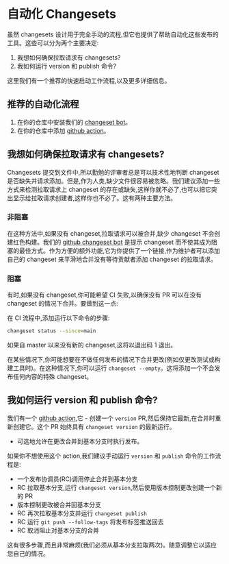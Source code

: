 # 自动化 Changesets

虽然 changesets 设计用于完全手动的流程,但它也提供了帮助自动化这些发布的工具。这些可以分为两个主要决定:

1. 我想如何确保拉取请求有 changesets?
2. 我如何运行 version 和 publish 命令?

这里我们有一个推荐的快速启动工作流程,以及更多详细信息。

## 推荐的自动化流程

1. 在你的仓库中安装我们的 [changeset bot](https://github.com/apps/changeset-bot)。
2. 在你的仓库中添加 [github action](https://github.com/changesets/action)。

## 我想如何确保拉取请求有 changesets?

Changesets 提交到文件中,所以勤勉的评审者总是可以技术性地判断 changeset 是否缺失并请求添加。但是,作为人类,缺少文件很容易被忽略。我们建议添加一些方式来检测拉取请求上 changeset 的存在或缺失,这样你就不必了,也可以把它突出显示给拉取请求创建者,这样你也不必了。这有两种主要方法。

### 非阻塞

在这种方法中,如果没有 changeset,拉取请求可以被合并,缺少 changeset 不会创建红色构建。我们的 [github changeset bot](https://github.com/apps/changeset-bot) 是提示 changeset 而不使其成为阻塞的最佳方式。作为方便的额外功能,它为你提供了一个链接,作为维护者可以添加自己的 changeset 来平滑地合并没有等待贡献者添加 changeset 的拉取请求。

### 阻塞

有时,如果没有 changeset,你可能希望 CI 失败,以确保没有 PR 可以在没有 changeset 的情况下合并。要做到这一点:

在 CI 流程中,添加运行以下命令的步骤:

```bash
changeset status --since=main
```

如果自 master 以来没有新的 changeset,这将以退出码 1 退出。

在某些情况下,你可能想要在不做任何发布的情况下合并更改(例如仅更改测试或构建工具时)。在这种情况下,你可以运行 `changeset --empty`。这将添加一个不会发布任何内容的特殊 changeset。

## 我如何运行 version 和 publish 命令?

我们有一个 [github action](https://github.com/changesets/action),它 - 创建一个 `version` PR,然后保持它最新,在合并时重新创建它。这个 PR 始终具有 `changeset version` 的最新运行。

- 可选地允许在更改合并到基本分支时执行发布。

如果你不想使用这个 action,我们建议手动运行 `version` 和 `publish` 命令的工作流程是:

- 一个发布协调员(RC)调用停止合并到基本分支
- RC 拉取基本分支,运行 `changeset version`,然后使用版本控制更改创建一个新的 PR
- 版本控制更改被合并回基本分支
- RC 再次拉取基本分支并运行 `changeset publish`
- RC 运行 `git push --follow-tags` 将发布标签推送回去
- RC 取消阻止对基本分支的合并

这有很多步骤,而且非常麻烦(我们必须从基本分支拉取两次)。随意调整它以适应您自己的情况。
